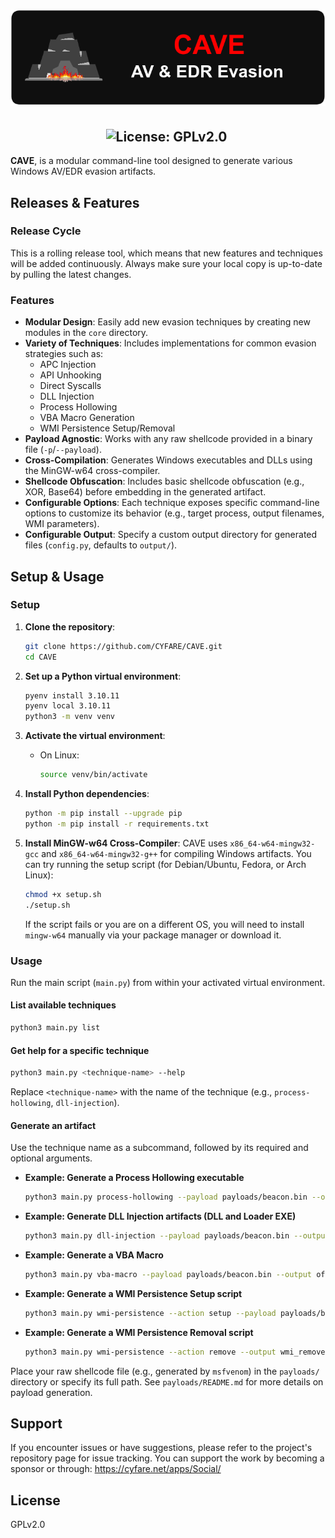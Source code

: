<h1 align="center">
  <img src="https://github.com/CYFARE/CAVE/blob/main/assets/CAVE.png" alt="CAVE Logo">
</h1>

<h2 align="center">
  <img src="https://img.shields.io/badge/-GPLv2.0-61DAFB?style=for-the-badge" alt="License: GPLv2.0">&nbsp;
</h2>

**CAVE**, is a modular command-line tool designed to generate various Windows AV/EDR evasion artifacts.

## Releases & Features

### Release Cycle

This is a rolling release tool, which means that new features and techniques will be added continuously. Always make sure your local copy is up-to-date by pulling the latest changes.

### Features

*   **Modular Design**: Easily add new evasion techniques by creating new modules in the `core` directory.
*   **Variety of Techniques**: Includes implementations for common evasion strategies such as:
    *   APC Injection
    *   API Unhooking
    *   Direct Syscalls
    *   DLL Injection
    *   Process Hollowing
    *   VBA Macro Generation
    *   WMI Persistence Setup/Removal
*   **Payload Agnostic**: Works with any raw shellcode provided in a binary file (`-p`/`--payload`).
*   **Cross-Compilation**: Generates Windows executables and DLLs using the MinGW-w64 cross-compiler.
*   **Shellcode Obfuscation**: Includes basic shellcode obfuscation (e.g., XOR, Base64) before embedding in the generated artifact.
*   **Configurable Options**: Each technique exposes specific command-line options to customize its behavior (e.g., target process, output filenames, WMI parameters).
*   **Configurable Output**: Specify a custom output directory for generated files (`config.py`, defaults to `output/`).

## Setup & Usage

### Setup

1.  **Clone the repository**:
    ```bash
    git clone https://github.com/CYFARE/CAVE.git
    cd CAVE
    ```

2.  **Set up a Python virtual environment**:
    ```bash
    pyenv install 3.10.11
    pyenv local 3.10.11
    python3 -m venv venv
    ```

3.  **Activate the virtual environment**:
    *   On Linux:
        ```bash
        source venv/bin/activate
        ```

4.  **Install Python dependencies**:
    ```bash
    python -m pip install --upgrade pip
    python -m pip install -r requirements.txt
    ```

5.  **Install MinGW-w64 Cross-Compiler**: CAVE uses `x86_64-w64-mingw32-gcc` and `x86_64-w64-mingw32-g++` for compiling Windows artifacts. You can try running the setup script (for Debian/Ubuntu, Fedora, or Arch Linux):
    ```bash
    chmod +x setup.sh
    ./setup.sh
    ```
    If the script fails or you are on a different OS, you will need to install `mingw-w64` manually via your package manager or download it.

### Usage

Run the main script (`main.py`) from within your activated virtual environment.

#### List available techniques

```bash
python3 main.py list
```

#### Get help for a specific technique

```bash
python3 main.py <technique-name> --help
```
Replace `<technique-name>` with the name of the technique (e.g., `process-hollowing`, `dll-injection`).

#### Generate an artifact

Use the technique name as a subcommand, followed by its required and optional arguments.

*   **Example: Generate a Process Hollowing executable**
    ```bash
    python3 main.py process-hollowing --payload payloads/beacon.bin --output ph_artifact.exe --process C:\\Windows\\System32\\notepad.exe
    ```

*   **Example: Generate DLL Injection artifacts (DLL and Loader EXE)**
    ```bash
    python3 main.py dll-injection --payload payloads/beacon.bin --output-dll injected_payload.dll --output-exe dll_loader.exe --process-name notepad.exe
    ```

*   **Example: Generate a VBA Macro**
    ```bash
    python3 main.py vba-macro --payload payloads/beacon.bin --output office_macro.vba
    ```

*   **Example: Generate a WMI Persistence Setup script**
    ```bash
    python3 main.py wmi-persistence --action setup --payload payloads/beacon.bin --output wmi_setup.vbs --filter-name MyWMIFilter --consumer-name MyWMIConsumer --payload-script-name dropped_payload.vbs --payload-drop-dir C:\\Users\\Public\\Libraries
    ```

*   **Example: Generate a WMI Persistence Removal script**
    ```bash
    python3 main.py wmi-persistence --action remove --output wmi_remove.vbs --filter-name MyWMIFilter --consumer-name MyWMIConsumer --payload-script-name dropped_payload.vbs --payload-drop-dir C:\\Users\\Public\\Libraries
    ```

Place your raw shellcode file (e.g., generated by `msfvenom`) in the `payloads/` directory or specify its full path. See `payloads/README.md` for more details on payload generation.

## Support

If you encounter issues or have suggestions, please refer to the project's repository page for issue tracking. You can support the work by becoming a sponsor or through: https://cyfare.net/apps/Social/

## License

GPLv2.0
